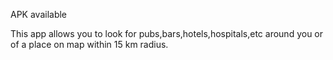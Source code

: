 APK available


This app allows you to look for pubs,bars,hotels,hospitals,etc around you or of a place on map within 15 km radius.
